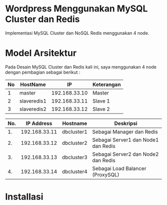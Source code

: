 # Wordpress Menggunakan MySQL Cluster dan Redis
  
  Implementasi MySQL Cluster dan NoSQL Redis menggunakan 4 node.
  
# Model Arsitektur
  
  Pada Desain MySQL Cluster dan Redis kali ini, saya menggunakan 4 node dengan pembagian sebagai berikut :
  
  No | HostName |    IP    | Keterangan  |
---|----------|----------|-------------|
1  |master    |192.168.33.10 |Master|
2 |slaveredis1|192.168.33.11|Slave 1|
3 |slaveredis2|192.168.33.12|Slave 2|
  
   No. | IP Address | Hostname | Deskripsi |
   ----|------------|----------|-----------|
   1. | 192.168.33.11 | dbcluster1 | Sebagai Manager dan Redis |
   2. | 192.168.33.12 | dbcluster2 | Sebagai Server1 dan Node1 dan Redis | 
   3. | 192.168.33.13 | dbcluster3 | Sebagai Server2 dan Node2 dan Redis |
   4. | 192.168.33.14 | dbcluster4 | Sebagai Load Balancer (ProxySQL) |
  
# Installasi 
  
 
